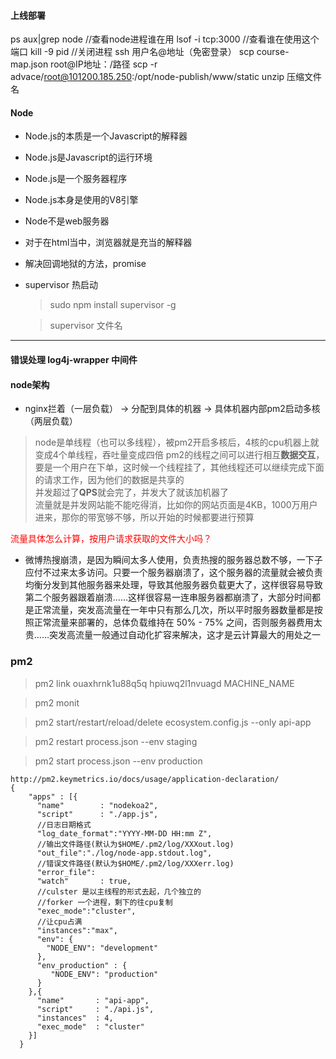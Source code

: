 #### 上线部署
ps aux|grep node  //查看node进程谁在用
lsof -i tcp:3000  //查看谁在使用这个端口
kill -9 pid       //关闭进程
ssh 用户名@地址（免密登录）
scp course-map.json root@IP地址：/路径
scp -r advace/root@101200.185.250:/opt/node-publish/www/static
unzip 压缩文件名

#### Node
- Node.js的本质是一个Javascript的解释器
- Node.js是Javascript的运行环境
- Node.js是一个服务器程序
- Node.js本身是使用的V8引擎
- Node不是web服务器
- 对于在html当中，浏览器就是充当的解释器
- 解决回调地狱的方法，promise
- supervisor 热启动

    > sudo npm install supervisor  -g

    > supervisor 文件名

<hr>

#### 错误处理 log4j-wrapper 中间件
#### node架构

- nginx拦着（一层负载） -> 分配到具体的机器 -> 具体机器内部pm2启动多核（两层负载）

> node是单线程（也可以多线程），被pm2开启多核后，4核的cpu机器上就变成4个单线程，吞吐量变成四倍 pm2的线程之间可以进行相互**数据交互**，要是一个用户在下单，这时候一个线程挂了，其他线程还可以继续完成下面的请求工作，因为他们的数据是共享的<br>
> 并发超过了**QPS**就会完了，并发大了就该加机器了<br>
> 流量就是并发网站能不能吃得消，比如你的网站页面是4KB，1000万用户进来，那你的带宽够不够，所以开始的时候都要进行预算<br>

<font color=red>流量具体怎么计算，按用户请求获取的文件大小吗？</font>



- 微博热搜崩溃，是因为瞬间太多人使用，负责热搜的服务器总数不够，一下子应付不过来太多访问。只要一个服务器崩溃了，这个服务器的流量就会被负责均衡分发到其他服务器来处理，导致其他服务器负载更大了，这样很容易导致第二个服务器跟着崩溃……这样很容易一连串服务器都崩溃了，大部分时间都是正常流量，突发高流量在一年中只有那么几次，所以平时服务器数量都是按照正常流量来部署的，总体负载维持在 50% - 75% 之间，否则服务器费用太贵……突发高流量一般通过自动化扩容来解决，这才是云计算最大的用处之一


### pm2

> pm2 link ouaxhrnk1u88q5q hpiuwq2l1nvuagd MACHINE_NAME

> pm2 monit

> pm2 start/restart/reload/delete ecosystem.config.js --only api-app

> pm2 restart process.json --env staging

> pm2 start process.json --env production
```
http://pm2.keymetrics.io/docs/usage/application-declaration/
{
    "apps" : [{
      "name"        : "nodekoa2",
      "script"      : "./app.js",
      //日志日期格式
      "log_date_format":"YYYY-MM-DD HH:mm Z",
      //输出文件路径(默认为$HOME/.pm2/log/XXXout.log)
      "out_file":"./log/node-app.stdout.log",
      //错误文件路径(默认为$HOME/.pm2/log/XXXerr.log)
      "error_file":
      "watch"       : true,
      //culster 是以主线程的形式去起，几个独立的
      //forker 一个进程，剩下的往cpu复制
      "exec_mode":"cluster",
      //让cpu占满
      "instances":"max",
      "env": {
        "NODE_ENV": "development"
      },
      "env_production" : {
         "NODE_ENV": "production"
      }
    },{
      "name"       : "api-app",
      "script"     : "./api.js",
      "instances"  : 4,
      "exec_mode"  : "cluster"
    }]
  }

```

